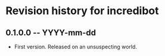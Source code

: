 # Revision history for incredibot

## 0.1.0.0 -- YYYY-mm-dd

* First version. Released on an unsuspecting world.
